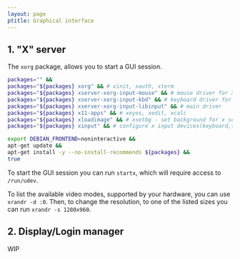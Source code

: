 ```yaml
---
layout: page
ptitle: Graphical interface
---
```

## 1. "X" server

The `xorg` package, allows you to start a GUI session.
```bash
packages="" &&
packages="${packages} xorg" && # xinit, xauth, xterm
packages="${packages} xserver-xorg-input-mouse" && # mouse driver for Xorg
packages="${packages} xserver-xorg-input-kbd" && # keyboard driver for Xorg
packages="${packages} xserver-xorg-input-libinput" && # main driver
packages="${packages} x11-apps" && # xeyes, xedit, xcalc
packages="${packages} xloadimage" && # xsetbg - set background for x server
packages="${packages} xinput" && # configure x input devices(keyboard,touch)

export DEBIAN_FRONTEND=noninteractive &&
apt-get update &&
apt-get install -y --no-install-recommends ${packages} &&
true
```

To start the GUI session you can run `startx`, which will require access to
`/run/udev`.

To list the available video modes, supported by your hardware, you can use
`xrandr -d :0`. Then, to change the resolution, to one of the listed sizes you
can run `xrandr -s 1280x960`.

## 2. Display/Login manager

WIP
